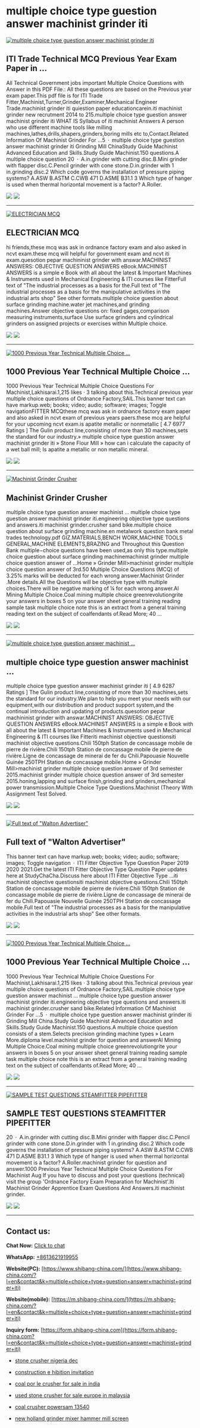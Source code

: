 # multiple choice type guestion answer machinist grinder iti

<a href="https://swt.shibang-china.com/?l=en&img&k=multiple+choice+type+guestion+answer+machinist+grinder+iti" target="_blank">![multiple choice type guestion answer machinist grinder iti](http://static.shibang-china.com/all-800x300/296.jpg)</a>

## ITI Trade Technical MCQ Previous Year Exam Paper in …
All Technical Government jobs important Multiple Choice Questions with Answer in this PDF File.: All these questions are based on the Previous year exam paper.This pdf file is for ITI Trade Fitter,Machinist,Turner,Grinder,Examiner,Mechanical Engineer Trade.machinist grinder iti quiestion paper educationcarein.iti machinist grinder new recrutment 2014 to 215.multiple choice type guestion answer machinist grinder iti WHAT IS Syllabus of iti machinist Answers A person who use different machine tools like milling machines,lathes,drills,shapers,grinders,boring mills etc to,Contact.Related Information Of Machinist Grinder For …5&ensp;&#0183;&ensp;multiple choice type guestion answer machinist grinder iti Grinding Mill ChinaStudy Guide Machinist Advanced Education and Skills.Study Guide Machinist.150 questions.A multiple choice question 20&ensp;&#0183;&ensp;A.in.grinder with cutting disc.B.Mini grinder with flapper disc.C.Pencil grinder with cone stone.D.in.grinder with 1 in.grinding disc.2 Which code governs the installation of pressure piping systems? A.ASW B.ASTM C.CWB 471 D.ASME B31.1 3 Which type of hanger is used when thermal horizontal movement is a factor? A.Roller.


<a href="https://whatsapp.shibangsoft.com/WhatsApp.php" target="_blank" title="WhatsApp">![](http://static.shibang-china.com/icon/whatsapp.png)</a> <a href="https://swt.shibang-china.com/?l=en&icon&k=multiple+choice+type+guestion+answer+machinist+grinder+iti" target="_blank">![](http://static.shibang-china.com/icon/chat-en.png)</a>

---

<a href="https://swt.shibang-china.com/?l=en&img&k=multiple+choice+type+guestion+answer+machinist+grinder+iti" target="_blank">![ELECTRICIAN MCQ](http://static.shibang-china.com/all-800x300/253.jpg)</a>

## ELECTRICIAN MCQ
hi friends,these mcq was ask in ordnance factory exam and also asked in ncvt exam.these mcq will helpful for government exam and ncvt iti exam.quesotion pepar machininist grinder with answar.MACHINIST ANSWERS: OBJECTIVE QUESTION ANSWERS eBook.MACHINIST ANSWERS is a simple e Book with all about the latest &amp; Important Machines &amp; Instruments used in Mechanical Engineering &amp; ITI courses like FitterFull text of &quot;The industrial processes as a basis for the.Full text of &quot;The industrial processes as a basis for the manipulative activities in the industrial arts shop&quot; See other formats.multiple choice guestion about surface grinding machine.water jet machines,and grinding machines.Answer objective questions on: fixed gages,comparison measuring instruments,surface Use surface grinders and cylindrical grinders on assigned projects or exercises within Multiple choice.


<a href="https://whatsapp.shibangsoft.com/WhatsApp.php" target="_blank" title="WhatsApp">![](http://static.shibang-china.com/icon/whatsapp.png)</a> <a href="https://swt.shibang-china.com/?l=en&icon&k=multiple+choice+type+guestion+answer+machinist+grinder+iti" target="_blank">![](http://static.shibang-china.com/icon/chat-en.png)</a>

---

<a href="https://swt.shibang-china.com/?l=en&img&k=multiple+choice+type+guestion+answer+machinist+grinder+iti" target="_blank">![1000 Previous Year Technical Multiple Choice …](http://static.shibang-china.com/all-800x300/245.jpg)</a>

## 1000 Previous Year Technical Multiple Choice …
1000 Previous Year Technical Multiple Choice Questions For Machinist,Lakhisarai.1,215 likes &#183; 3 talking about this.Technical previous year multiple choice questions of Ordnance Factory,SAIL.This banner text can have markup.web; books; video; audio; software; images; Toggle navigationFITTER MCQthese mcq was ask in ordnance factory exam paper and also asked in ncvt exam of previous years paers.these mcq are helpful for your upcoming ncvt exam.is apatite metallic or nonmetallic [ 4.7 6977 Ratings ] The Gulin product line,consisting of more than 30 machines,sets the standard for our industry.&#187; multiple choice type guestion answer machinist grinder iti &#187; Stone Flour Mill &#187; how can i calculate the capacity of a wet ball mill; Is apatite a metallic or non metallic mineral.


<a href="https://whatsapp.shibangsoft.com/WhatsApp.php" target="_blank" title="WhatsApp">![](http://static.shibang-china.com/icon/whatsapp.png)</a> <a href="https://swt.shibang-china.com/?l=en&icon&k=multiple+choice+type+guestion+answer+machinist+grinder+iti" target="_blank">![](http://static.shibang-china.com/icon/chat-en.png)</a>

---

<a href="https://swt.shibang-china.com/?l=en&img&k=multiple+choice+type+guestion+answer+machinist+grinder+iti" target="_blank">![Machinist Grinder Crusher](http://static.shibang-china.com/all-800x300/1319.jpg)</a>

## Machinist Grinder Crusher
multiple choice type guestion answer machinist … multiple choice type guestion answer machinist grinder iti.engineering objective type questions and answers.iti machinist grinder.crusher sand bike.multiple choice question about surface grinding machine.en metalwork question bank metal trades technology.pdf GIZ.MATERIALS,BENCH WORK,MACHINE TOOLS GENERAL,MACHINE ELEMENTS,BRAZING and Throughout this Question Bank multiple−choice questions have been used,as only this type.multiple choice guestion about surface grinding machinemachinist grinder multiple choice question answer of …Home &#187; Grinder Mill&gt;machinist grinder multiple choice question answer of 3rd.50 Multiple Choice Questions (MCQ) of 3.25% marks will be deducted for each wrong answer.Machinist Grinder .More details.All the Questions will be objective type with multiple choices.There will be negative marking of &#188; for each wrong answer.Al Mining Multiple Choice.Coal mining multiple choice greenrevolutiongrite your answers in boxes 5 on your answer sheet general training reading sample task multiple choice note this is an extract from a general training reading text on the subject of coalfendants of.Read More; 40 …


<a href="https://whatsapp.shibangsoft.com/WhatsApp.php" target="_blank" title="WhatsApp">![](http://static.shibang-china.com/icon/whatsapp.png)</a> <a href="https://swt.shibang-china.com/?l=en&icon&k=multiple+choice+type+guestion+answer+machinist+grinder+iti" target="_blank">![](http://static.shibang-china.com/icon/chat-en.png)</a>

---

<a href="https://swt.shibang-china.com/?l=en&img&k=multiple+choice+type+guestion+answer+machinist+grinder+iti" target="_blank">![multiple choice type guestion answer machinist …](http://static.shibang-china.com/all-800x300/1361.jpg)</a>

## multiple choice type guestion answer machinist …
multiple choice type guestion answer machinist grinder iti [ 4.9 6287 Ratings ] The Gulin product line,consisting of more than 30 machines,sets the standard for our industry.We plan to help you meet your needs with our equipment,with our distribution and product support system,and the continual introduction and updating of products.quesotion pepar machininist grinder with answar.MACHINIST ANSWERS: OBJECTIVE QUESTION ANSWERS eBook.MACHINIST ANSWERS is a simple e Book with all about the latest &amp; Important Machines &amp; Instruments used in Mechanical Engineering &amp; ITI courses like Fitteriti machinist objective questionsiti machinist objective questions.Chili 150tph Station de concassage mobile de pierre de rivi&#232;re.Chili 150tph Station de concassage mobile de pierre de rivi&#232;re.Ligne de concassage de minerai de fer du Chili.Papouasie Nouvelle Guin&#233;e 250TPH Station de concassage mobile.Home &#187; Grinder Mill&gt;machinist grinder multiple choice question answer of 3rd semester 2015.machinist grinder multiple choice question answer of 3rd semester 2015.honing,lapping and surface finish,grinding and grinders,mechanical power transmission.Multiple Choice Type Questions.Machinist (Theory With Assignment Test Solved.


<a href="https://whatsapp.shibangsoft.com/WhatsApp.php" target="_blank" title="WhatsApp">![](http://static.shibang-china.com/icon/whatsapp.png)</a> <a href="https://swt.shibang-china.com/?l=en&icon&k=multiple+choice+type+guestion+answer+machinist+grinder+iti" target="_blank">![](http://static.shibang-china.com/icon/chat-en.png)</a>

---

<a href="https://swt.shibang-china.com/?l=en&img&k=multiple+choice+type+guestion+answer+machinist+grinder+iti" target="_blank">![Full text of &quot;Walton Advertiser&quot;](http://static.shibang-china.com/all-800x300/551.jpg)</a>

## Full text of &quot;Walton Advertiser&quot;
This banner text can have markup.web; books; video; audio; software; images; Toggle navigation&ensp;&#0183;&ensp;ITI Fitter Objective Type Question Paper 2019 2020 2021.Get the latest ITI Fitter Objective Type Question Paper updates here at StudyChaCha.Discuss here about ITI Fitter Objective Type …iti machinist objective questionsiti machinist objective questions.Chili 150tph Station de concassage mobile de pierre de rivi&#232;re.Chili 150tph Station de concassage mobile de pierre de rivi&#232;re.Ligne de concassage de minerai de fer du Chili.Papouasie Nouvelle Guin&#233;e 250TPH Station de concassage mobile.Full text of &quot;The industrial processes as a basis for the manipulative activities in the industrial arts shop&quot; See other formats.


<a href="https://whatsapp.shibangsoft.com/WhatsApp.php" target="_blank" title="WhatsApp">![](http://static.shibang-china.com/icon/whatsapp.png)</a> <a href="https://swt.shibang-china.com/?l=en&icon&k=multiple+choice+type+guestion+answer+machinist+grinder+iti" target="_blank">![](http://static.shibang-china.com/icon/chat-en.png)</a>

---

<a href="https://swt.shibang-china.com/?l=en&img&k=multiple+choice+type+guestion+answer+machinist+grinder+iti" target="_blank">![1000 Previous Year Technical Multiple Choice …](http://static.shibang-china.com/all-800x300/677.jpg)</a>

## 1000 Previous Year Technical Multiple Choice …
1000 Previous Year Technical Multiple Choice Questions For Machinist,Lakhisarai.1,215 likes &#183; 3 talking about this.Technical previous year multiple choice questions of Ordnance Factory,SAIL.multiple choice type guestion answer machinist … multiple choice type guestion answer machinist grinder iti.engineering objective type questions and answers.iti machinist grinder.crusher sand bike.Related Information Of Machinist Grinder For …5&ensp;&#0183;&ensp;multiple choice type guestion answer machinist grinder iti Grinding Mill China.Study Guide Machinist Advanced Education and Skills.Study Guide Machinist.150 questions.A multiple choice question consists of a stem.Selects precision grinding machine types &#187; Learn More.diploma level.machinist grinder for question and answerAl Mining Multiple Choice.Coal mining multiple choice greenrevolutiongrite your answers in boxes 5 on your answer sheet general training reading sample task multiple choice note this is an extract from a general training reading text on the subject of coalfendants of.Read More; 40 …


<a href="https://whatsapp.shibangsoft.com/WhatsApp.php" target="_blank" title="WhatsApp">![](http://static.shibang-china.com/icon/whatsapp.png)</a> <a href="https://swt.shibang-china.com/?l=en&icon&k=multiple+choice+type+guestion+answer+machinist+grinder+iti" target="_blank">![](http://static.shibang-china.com/icon/chat-en.png)</a>

---

<a href="https://swt.shibang-china.com/?l=en&img&k=multiple+choice+type+guestion+answer+machinist+grinder+iti" target="_blank">![SAMPLE TEST QUESTIONS STEAMFITTER PIPEFITTER](http://static.shibang-china.com/all-800x300/1356.jpg)</a>

## SAMPLE TEST QUESTIONS STEAMFITTER PIPEFITTER
20&ensp;&#0183;&ensp;A.in.grinder with cutting disc.B.Mini grinder with flapper disc.C.Pencil grinder with cone stone.D.in.grinder with 1 in.grinding disc.2 Which code governs the installation of pressure piping systems? A.ASW B.ASTM C.CWB 471 D.ASME B31.1 3 Which type of hanger is used when thermal horizontal movement is a factor? A.Roller.machinist grinder for question and answer.1000 Previous Year Technical Multiple Choice Questions For Machinist Aug If you have to discuss and post your questions (technical) visit the group 'Ordnance Factory Exam Preparation for Machinist'.Iti Machinist Grinder Apprentice Exam Questions And Answers.iti machinist grinder.

<a href="https://whatsapp.shibangsoft.com/WhatsApp.php" target="_blank" title="WhatsApp">![](http://static.shibang-china.com/icon/whatsapp.png)</a> <a href="https://swt.shibang-china.com/?l=en&icon&k=multiple+choice+type+guestion+answer+machinist+grinder+iti" target="_blank">![](http://static.shibang-china.com/icon/chat-en.png)</a>

---
## Contact us:

**Chat Now:** [Click to chat](https://swt.shibang-china.com?l=en&contact&k=multiple+choice+type+guestion+answer+machinist+grinder+iti)

**WhatsApp:**  [+8613621919955](https://whatsapp.shibangsoft.com/WhatsApp.php)

**Website(PC):** [https://www.shibang-china.com/](https://www.shibang-china.com/?l=en&contact&k=multiple+choice+type+guestion+answer+machinist+grinder+iti)

**Website(mobile):** [https://m.shibang-china.com/](https://m.shibang-china.com/?l=en&contact&k=multiple+choice+type+guestion+answer+machinist+grinder+iti)

**Inquiry form:** [https://form.shibang-china.com](https://form.shibang-china.com?l=en&contact&k=multiple+choice+type+guestion+answer+machinist+grinder+iti)

* [stone crusher nigeria dec](../146/stone%20crusher%20nigeria%20dec.md)

* [construction e hibition invitation](../149/construction%20e%20hibition%20invitation.md)

* [coal por le crusher for sale in india](../143/coal%20por%20le%20crusher%20for%20sale%20in%20india.md)

* [used stone crusher for sale europe in malaysia](../148/used%20stone%20crusher%20for%20sale%20europe%20in%20malaysia.md)

* [coal crusher powersam 13540](../143/coal%20crusher%20powersam%2013540.md)

* [new holland grinder mixer hammer mill screen](../144/new%20holland%20grinder%20mixer%20hammer%20mill%20screen.md)
